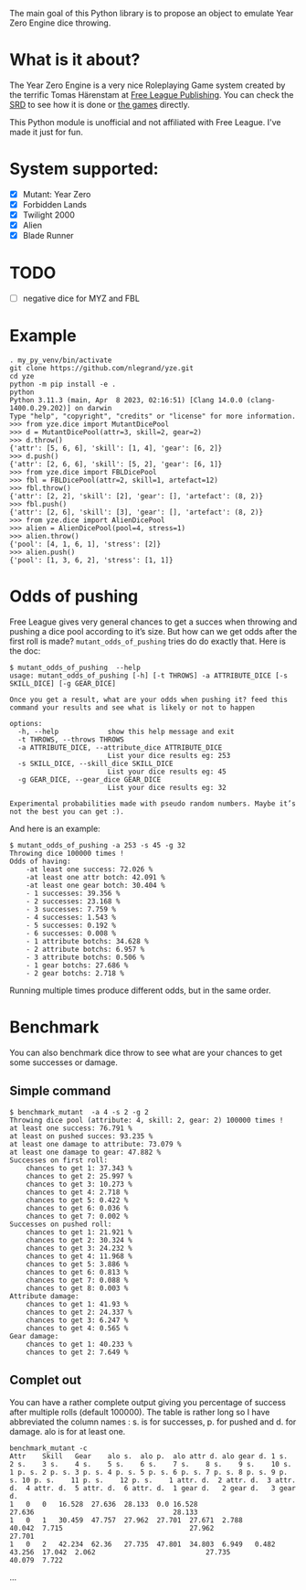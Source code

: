 The main goal of this Python library is to propose an object to emulate
Year Zero Engine dice throwing.

# What is it about?

The Year Zero Engine is a very nice Roleplaying Game system created by
the terrific Tomas Härenstam at [Free League
Publishing](https://freeleaguepublishing.com/). You can check the
[SRD](https://freeleaguepublishing.com/en/free-tabletop-licenses/) to
see how it is done or [the
games](https://freeleaguepublishing.com/en/store/) directly.

This Python module is unofficial and not affiliated with Free
League. I've made it just for fun.

# System supported:
- [X] Mutant: Year Zero
- [X] Forbidden Lands
- [X] Twilight 2000
- [X] Alien
- [X] Blade Runner

# TODO

- [ ] negative dice for MYZ and FBL

# Example
```
. my_py_venv/bin/activate
git clone https://github.com/nlegrand/yze.git
cd yze
python -m pip install -e .
python
Python 3.11.3 (main, Apr  8 2023, 02:16:51) [Clang 14.0.0 (clang-1400.0.29.202)] on darwin
Type "help", "copyright", "credits" or "license" for more information.
>>> from yze.dice import MutantDicePool
>>> d = MutantDicePool(attr=3, skill=2, gear=2)
>>> d.throw()
{'attr': [5, 6, 6], 'skill': [1, 4], 'gear': [6, 2]}
>>> d.push()
{'attr': [2, 6, 6], 'skill': [5, 2], 'gear': [6, 1]}
>>> from yze.dice import FBLDicePool
>>> fbl = FBLDicePool(attr=2, skill=1, artefact=12)
>>> fbl.throw()
{'attr': [2, 2], 'skill': [2], 'gear': [], 'artefact': (8, 2)}
>>> fbl.push()
{'attr': [2, 6], 'skill': [3], 'gear': [], 'artefact': (8, 2)}
>>> from yze.dice import AlienDicePool
>>> alien = AlienDicePool(pool=4, stress=1)
>>> alien.throw()
{'pool': [4, 1, 6, 1], 'stress': [2]}
>>> alien.push()
{'pool': [1, 3, 6, 2], 'stress': [1, 1]}
```

# Odds of pushing

Free League gives very general chances to get a succes when throwing
and pushing a dice pool according to it’s size. But how can we get
odds after the first roll is made? `mutant_odds_of_pushing` tries do
do exactly that. Here is the doc:

```
$ mutant_odds_of_pushing  --help           
usage: mutant_odds_of_pushing [-h] [-t THROWS] -a ATTRIBUTE_DICE [-s SKILL_DICE] [-g GEAR_DICE]

Once you get a result, what are your odds when pushing it? feed this command your results and see what is likely or not to happen

options:
  -h, --help            show this help message and exit
  -t THROWS, --throws THROWS
  -a ATTRIBUTE_DICE, --attribute_dice ATTRIBUTE_DICE
                        List your dice results eg: 253
  -s SKILL_DICE, --skill_dice SKILL_DICE
                        List your dice results eg: 45
  -g GEAR_DICE, --gear_dice GEAR_DICE
                        List your dice results eg: 32

Experimental probabilities made with pseudo random numbers. Maybe it’s not the best you can get :).
```
And here is an example:


```
$ mutant_odds_of_pushing -a 253 -s 45 -g 32
Throwing dice 100000 times !
Odds of having:
    -at least one success: 72.026 %
    -at least one attr botch: 42.091 %
    -at least one gear botch: 30.404 %
    - 1 successes: 39.356 %
    - 2 successes: 23.168 %
    - 3 successes: 7.759 %
    - 4 successes: 1.543 %
    - 5 successes: 0.192 %
    - 6 successes: 0.008 %
    - 1 attribute botchs: 34.628 %
    - 2 attribute botchs: 6.957 %
    - 3 attribute botchs: 0.506 %
    - 1 gear botchs: 27.686 %
    - 2 gear botchs: 2.718 %
```

Running multiple times produce different odds, but in the same order.

# Benchmark
You can also benchmark dice throw to see what are your chances to get
some successes or damage.

## Simple command

```
$ benchmark_mutant  -a 4 -s 2 -g 2
Throwing dice pool (attribute: 4, skill: 2, gear: 2) 100000 times !
at least one success: 76.791 %
at least on pushed succes: 93.235 %
at least one damage to attribute: 73.079 %
at least one damage to gear: 47.882 %
Successes on first roll:
    chances to get 1: 37.343 %
    chances to get 2: 25.997 %
    chances to get 3: 10.273 %
    chances to get 4: 2.718 %
    chances to get 5: 0.422 %
    chances to get 6: 0.036 %
    chances to get 7: 0.002 %
Successes on pushed roll:
    chances to get 1: 21.921 %
    chances to get 2: 30.324 %
    chances to get 3: 24.232 %
    chances to get 4: 11.968 %
    chances to get 5: 3.886 %
    chances to get 6: 0.813 %
    chances to get 7: 0.088 %
    chances to get 8: 0.003 %
Attribute damage:
    chances to get 1: 41.93 %
    chances to get 2: 24.337 %
    chances to get 3: 6.247 %
    chances to get 4: 0.565 %
Gear damage:
    chances to get 1: 40.233 %
    chances to get 2: 7.649 %

```

## Complet out

You can have a rather complete output giving you percentage of success
after multiple rolls (default 100000). The table is rather long so I
have abbreviated the column names : s. is for successes, p. for pushed
and d. for damage. alo is for at least one.

    benchmark_mutant -c
    Attr	Skill	Gear	alo s.	alo p.	alo attr d.	alo gear d.	1 s.	2 s.	3 s.	4 s.	5 s.	6 s.	7 s.	8 s.	9 s.	10 s.	1 p. s.	2 p. s.	3 p. s.	4 p. s.	5 p. s.	6 p. s.	7 p. s.	8 p. s.	9 p. s.	10 p. s.	11 p. s.	12 p. s.	1 attr. d.	2 attr. d.	3 attr. d.	4 attr. d.	5 attr. d.	6 attr. d.	1 gear d.	2 gear d.	3 gear d.
    1	0	0	16.528 	27.636 	28.133	0.0	16.528										27.636									28.133								
    1	0	1	30.459 	47.757 	27.962	27.701	27.671	2.788									40.042	7.715								27.962						27.701
    1	0	2	42.234 	62.36 	27.735	47.801	34.803	6.949	0.482								43.256	17.042	2.062							27.735						40.079	7.722
...


